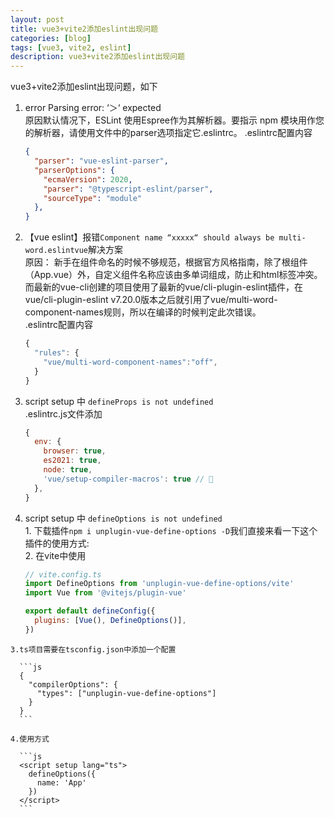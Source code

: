 ```yaml
---
layout: post
title: vue3+vite2添加eslint出现问题
categories: [blog]
tags: [vue3, vite2, eslint]
description: vue3+vite2添加eslint出现问题
---
```


vue3+vite2添加eslint出现问题，如下

1. error Parsing error: ‘＞‘ expected  
原因默认情况下，ESLint 使用Espree作为其解析器。要指示 npm 模块用作您的解析器，请使用文件中的parser选项指定它.eslintrc。
.eslintrc配置内容

    ```json
    {
      "parser": "vue-eslint-parser",
      "parserOptions": {
        "ecmaVersion": 2020,
        "parser": "@typescript-eslint/parser",
        "sourceType": "module"
      },
    }
    ```

2. 【vue eslint】报错`Component name “xxxxx“ should always be multi-word.eslintvue`解决方案   
    原因：
    新手在组件命名的时候不够规范，根据官方风格指南，除了根组件（App.vue）外，自定义组件名称应该由多单词组成，防止和html标签冲突。而最新的vue-cli创建的项目使用了最新的vue/cli-plugin-eslint插件，在vue/cli-plugin-eslint v7.20.0版本之后就引用了vue/multi-word-component-names规则，所以在编译的时候判定此次错误。  
    .eslintrc配置内容

      ```js
      {
        "rules": {
          "vue/multi-word-component-names":"off",
        }
      }
      ```
  3. script setup 中 `defineProps is not undefined`  
  .eslintrc.js文件添加
      ```js
      {
        env: {
          browser: true,
          es2021: true,
          node: true,
          'vue/setup-compiler-macros': true // 
        },
      }
      ```

  4. script setup 中 `defineOptions is not undefined`  
    1. 下载插件`npm i unplugin-vue-define-options -D`我们直接来看一下这个插件的使用方式:   
    2. 在vite中使用

      ```js
      // vite.config.ts
      import DefineOptions from 'unplugin-vue-define-options/vite'
      import Vue from '@vitejs/plugin-vue'
      
      export default defineConfig({
        plugins: [Vue(), DefineOptions()],
      })
      ```

    3.ts项目需要在tsconfig.json中添加一个配置     

      ```js
      {
        "compilerOptions": {
          "types": ["unplugin-vue-define-options"]
        }
      }
      ```

    4.使用方式

      ```js
      <script setup lang="ts">
        defineOptions({
          name: 'App'
        })
      </script>
      ```


